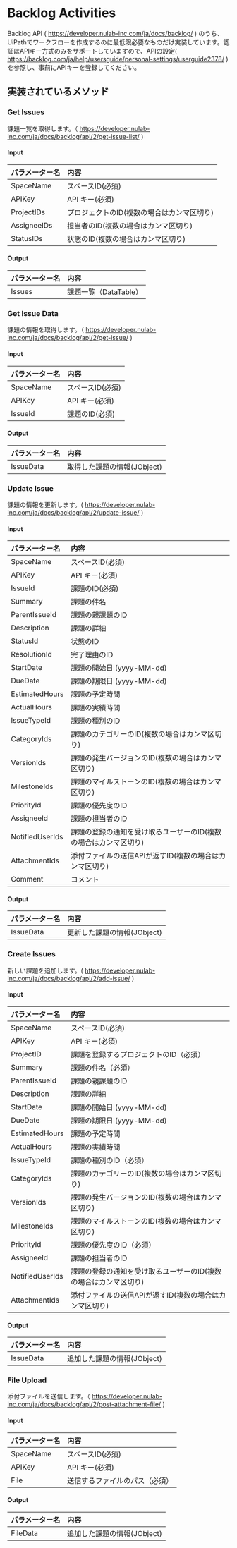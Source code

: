 # Backlog Activities

Backlog API ( https://developer.nulab-inc.com/ja/docs/backlog/ ) のうち、UiPathでワークフローを作成するのに最低限必要なものだけ実装しています。認証はAPIキー方式のみをサポートしていますので、APIの設定( https://backlog.com/ja/help/usersguide/personal-settings/userguide2378/ )を参照し、事前にAPIキーを登録してください。

## 実装されているメソッド

### Get Issues
課題一覧を取得します。（ https://developer.nulab-inc.com/ja/docs/backlog/api/2/get-issue-list/ )

#### Input

| パラメーター名 | 内容                                       |
|:---------------|:-------------------------------------------|
| SpaceName      | スペースID(必須)                           |
| APIKey         | API キー(必須)                             |
| ProjectIDs     | プロジェクトのID(複数の場合はカンマ区切り) |
| AssigneeIDs    | 担当者のID(複数の場合はカンマ区切り)       |
| StatusIDs      | 状態のID(複数の場合はカンマ区切り)         |

#### Output

| パラメーター名 | 内容                  |
|:---------------|:----------------------|
| Issues         | 課題一覧（DataTable） |

### Get Issue Data
課題の情報を取得します。（ https://developer.nulab-inc.com/ja/docs/backlog/api/2/get-issue/ )

#### Input
| パラメーター名 | 内容             |
|:---------------|:-----------------|
| SpaceName      | スペースID(必須) |
| APIKey         | API キー(必須)   |
| IssueId        | 課題のID(必須)   |

#### Output
| パラメーター名 | 内容                        |
|:---------------|:----------------------------|
| IssueData      | 取得した課題の情報(JObject) |


### Update Issue
課題の情報を更新します。( https://developer.nulab-inc.com/ja/docs/backlog/api/2/update-issue/ )

#### Input
| パラメーター名  | 内容                                                             |
|:----------------|:-----------------------------------------------------------------|
| SpaceName       | スペースID(必須)                                                 |
| APIKey          | API キー(必須)                                                   |
| IssueId         | 課題のID(必須)                                                   |
| Summary         | 課題の件名                                                       |
| ParentIssueId   | 課題の親課題のID                                                 |
| Description     | 課題の詳細                                                       |
| StatusId        | 状態のID                                                         |
| ResolutionId    | 完了理由のID                                                     |
| StartDate       | 課題の開始日 (yyyy-MM-dd)                                        |
| DueDate         | 課題の期限日 (yyyy-MM-dd)                                        |
| EstimatedHours  | 課題の予定時間                                                   |
| ActualHours     | 課題の実績時間                                                   |
| IssueTypeId     | 課題の種別のID                                                   |
| CategoryIds     | 課題のカテゴリーのID(複数の場合はカンマ区切り)                   |
| VersionIds      | 課題の発生バージョンのID(複数の場合はカンマ区切り)               |
| MilestoneIds    | 課題のマイルストーンのID(複数の場合はカンマ区切り)               |
| PriorityId      | 課題の優先度のID                                                 |
| AssigneeId      | 課題の担当者のID                                                 |
| NotifiedUserIds | 課題の登録の通知を受け取るユーザーのID(複数の場合はカンマ区切り) |
| AttachmentIds   | 添付ファイルの送信APIが返すID(複数の場合はカンマ区切り)          |
| Comment         | コメント                                                         |

#### Output
| パラメーター名 | 内容                        |
|:---------------|:----------------------------|
| IssueData      | 更新した課題の情報(JObject) |

### Create Issues
新しい課題を追加します。( https://developer.nulab-inc.com/ja/docs/backlog/api/2/add-issue/ )

#### Input
| パラメーター名  | 内容                                                             |
|:----------------|:-----------------------------------------------------------------|
| SpaceName       | スペースID(必須)                                                 |
| APIKey          | API キー(必須)                                                   |
| ProjectID       | 課題を登録するプロジェクトのID（必須）                           |
| Summary         | 課題の件名（必須）                                               |
| ParentIssueId   | 課題の親課題のID                                                 |
| Description     | 課題の詳細                                                       |
| StartDate       | 課題の開始日 (yyyy-MM-dd)                                        |
| DueDate         | 課題の期限日 (yyyy-MM-dd)                                        |
| EstimatedHours  | 課題の予定時間                                                   |
| ActualHours     | 課題の実績時間                                                   |
| IssueTypeId     | 課題の種別のID（必須）                                           |
| CategoryIds     | 課題のカテゴリーのID(複数の場合はカンマ区切り)                   |
| VersionIds      | 課題の発生バージョンのID(複数の場合はカンマ区切り)               |
| MilestoneIds    | 課題のマイルストーンのID(複数の場合はカンマ区切り)               |
| PriorityId      | 課題の優先度のID（必須）                                         |
| AssigneeId      | 課題の担当者のID                                                 |
| NotifiedUserIds | 課題の登録の通知を受け取るユーザーのID(複数の場合はカンマ区切り) |
| AttachmentIds   | 添付ファイルの送信APIが返すID(複数の場合はカンマ区切り)          |

#### Output
| パラメーター名 | 内容                        |
|:---------------|:----------------------------|
| IssueData      | 追加した課題の情報(JObject) |

### File Upload
添付ファイルを送信します。（  https://developer.nulab-inc.com/ja/docs/backlog/api/2/post-attachment-file/ )

#### Input
| パラメーター名 | 内容                           |
|:---------------|:-------------------------------|
| SpaceName      | スペースID(必須)               |
| APIKey         | API キー(必須)                 |
| File           | 送信するファイルのパス（必須） |

#### Output
| パラメーター名 | 内容                        |
|:---------------|:----------------------------|
| FileData       | 追加した課題の情報(JObject) |
